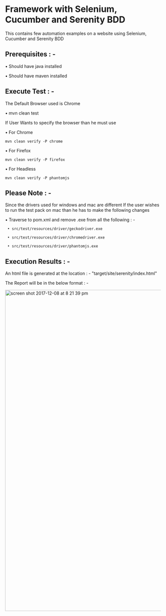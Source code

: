 # Framework with Selenium, Cucumber and Serenity BDD
This contains few automation examples on a website using Selenium, Cucumber and Serenity BDD

## Prerequisites : -
•	Should have java installed

•	Should have maven installed

## Execute Test : -
The Default Browser used is Chrome

•	mvn clean test

If User Wants to specify the browser than he must use

•	For Chrome

    mvn clean verify -P chrome

•	For Firefox

    mvn clean verify -P firefox

•	For Headless

    mvn clean verify -P phantomjs

## Please Note : -

Since the drivers used for windows and mac are different If the user wishes to run the test pack on mac than he has to make the following changes

•	Traverse to pom.xml and remove .exe from all the following : -

     • src/test/resources/driver/geckodriver.exe

     • src/test/resources/driver/chromedriver.exe

     • src/test/resources/driver/phantomjs.exe

## Execution Results : -

An html file is generated at the location : - "target/site/serenity/index.html"

The Report will be in the below format : -

<img width="1036" alt="screen shot 2017-12-08 at 8 21 39 pm" src="https://user-images.githubusercontent.com/14148321/33774346-66a64070-dc54-11e7-9e68-292f6eceac2a.png">





